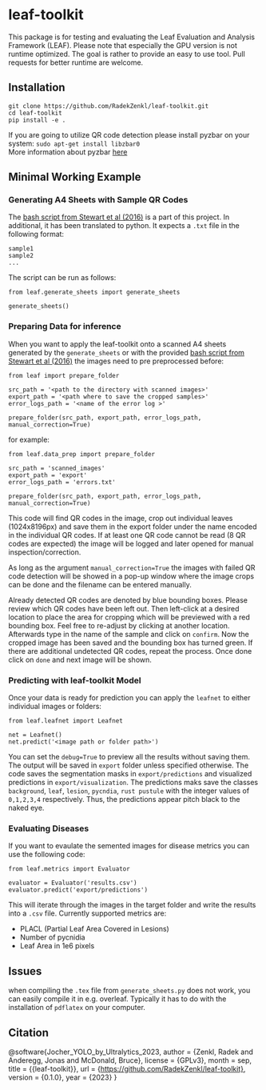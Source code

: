 # leaf-toolkit

This package is for testing and evaluating the Leaf Evaluation and Analysis Framework (LEAF). Please note that especially the GPU version is not runtime optimized. The goal is rather to provide an easy to use tool.
Pull requests for better runtime are welcome.

## Installation 
```
git clone https://github.com/RadekZenkl/leaf-toolkit.git
cd leaf-toolkit
pip install -e .
```

If you are going to utilize QR code detection please install pyzbar on your system: `sudo apt-get install libzbar0`  
More information about pyzbar [here](https://pypi.org/project/pyzbar/)


## Minimal Working Example

### Generating A4 Sheets with Sample QR Codes
The [bash script from Stewart et al (2016)](https://apsjournals.apsnet.org/doi/suppl/10.1094/PHYTO-01-16-0018-R) is a part of this project. In additional, it has been translated to python. It expects a `.txt` file in the following format:
```
sample1
sample2
...
```
The script can be run as follows:
```
from leaf.generate_sheets import generate_sheets

generate_sheets()
```

### Preparing Data for inference

When you want to apply the leaf-toolkit onto a scanned A4 sheets generated by the `generate_sheets` or with the provided [bash script from Stewart et al (2016)](https://apsjournals.apsnet.org/doi/suppl/10.1094/PHYTO-01-16-0018-R) the images need to pre preprocessed before: 

```
from leaf import prepare_folder

src_path = '<path to the directory with scanned images>'
export_path = '<path where to save the cropped samples>'
error_logs_path = '<name of the error log >'

prepare_folder(src_path, export_path, error_logs_path, manual_correction=True)
```

for example:

```
from leaf.data_prep import prepare_folder

src_path = 'scanned_images'
export_path = 'export'
error_logs_path = 'errors.txt'

prepare_folder(src_path, export_path, error_logs_path, manual_correction=True)
```

This code will find QR codes in the image, crop out individual leaves (1024x8196px) and save them in the export folder under the name encoded in the individual QR codes. If at least one QR code cannot be read (8 QR codes are expected) the image will be logged and later opened for manual inspection/correction. 

As long as the argument `manual_correction=True` the images with failed QR code detection will be showed in a pop-up window where the image crops can be done and the filename can be entered manually.

Already detected QR codes are denoted by blue bounding boxes. Please review which QR codes have been left out. Then left-click at a desired location to place the area for cropping which will be previewed with a red bounding box. Feel free to re-adjust by clicking at another location. 
Afterwards type in the name of the sample and click on `confirm`. Now the cropped image has been saved and the bounding box has turned green. If there are additional undetected QR codes, repeat the process. Once done click on `done` and next image will be shown.

### Predicting with leaf-toolkit Model 

Once your data is ready for prediction you can apply the `leafnet` to either individual images or folders:

```
from leaf.leafnet import Leafnet

net = Leafnet()
net.predict('<image path or folder path>')
```

You can set the `debug=True` to preview all the results without saving them. The output will be saved in `export` folder unless specified otherwise. The code saves the segmentation masks in `export/predictions` and visualized predictions in `export/visualization`. The predictions maks save the classes `background`, `leaf`, `lesion`, `pycndia`, `rust pustule` with the integer values of `0,1,2,3,4` respectively. Thus, the predictions appear pitch black to the naked eye. 

### Evaluating Diseases

If you want to evaulate the semented images for disease metrics you can use the following code:

```
from leaf.metrics import Evaluator

evaluator = Evaluator('results.csv')
evaluator.predict('export/predictions')
```

This will iterate through the images in the target folder and write the results into a `.csv` file. Currently supported metrics are:
- PLACL (Partial Leaf Area Covered in Lesions)
- Number of pycnidia
- Leaf Area in 1e6 pixels

## Issues

when compiling the `.tex` file from `generate_sheets.py` does not work, you can easily compile it in e.g. overleaf. Typically it has to do with the installation of `pdflatex` on your computer.

## Citation

@software{Jocher_YOLO_by_Ultralytics_2023,
author = {Zenkl, Radek and Anderegg, Jonas and McDonald, Bruce},
license = {GPLv3},
month = sep,
title = {{leaf-toolkit}},
url = {https://github.com/RadekZenkl/leaf-toolkit},
version = {0.1.0},
year = {2023}
}